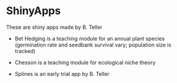 ShinyApps
=========

These are shiny apps made by B. Teller

- Bet Hedging is a teaching module for an annual plant species (germination rate and seedbank survival vary; population size is tracked)

- Chesson is a teaching module for ecological niche theory

- Splines is an early trial app by B. Teller
